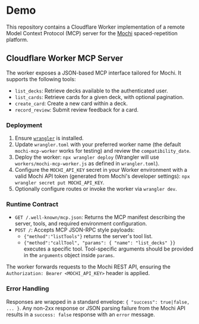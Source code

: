 # Demo

This repository contains a Cloudflare Worker implementation of a remote Model Context Protocol (MCP) server for the [Mochi](https://mochi.cards) spaced-repetition platform.

## Cloudflare Worker MCP Server

The worker exposes a JSON-based MCP interface tailored for Mochi. It supports the following tools:

- `list_decks`: Retrieve decks available to the authenticated user.
- `list_cards`: Retrieve cards for a given deck, with optional pagination.
- `create_card`: Create a new card within a deck.
- `record_review`: Submit review feedback for a card.

### Deployment

1. Ensure [`wrangler`](https://developers.cloudflare.com/workers/wrangler/) is installed.
2. Update `wrangler.toml` with your preferred worker name (the default `mochi-mcp-worker` works for testing) and review the `compatibility_date`.
3. Deploy the worker: `npx wrangler deploy` (Wrangler will use `workers/mochi-mcp-worker.js` as defined in `wrangler.toml`).
4. Configure the `MOCHI_API_KEY` secret in your Worker environment with a valid Mochi API token (generated from Mochi's developer settings): `npx wrangler secret put MOCHI_API_KEY`.
5. Optionally configure routes or invoke the worker via `wrangler dev`.

### Runtime Contract

- `GET /.well-known/mcp.json`: Returns the MCP manifest describing the server, tools, and required environment configuration.
- `POST /`: Accepts MCP JSON-RPC style payloads:
  - `{"method":"listTools"}` returns the server's tool list.
  - `{"method":"callTool", "params": { "name": "list_decks" }}` executes a specific tool. Tool-specific arguments should be provided in the `arguments` object inside `params`.

The worker forwards requests to the Mochi REST API, ensuring the `Authorization: Bearer <MOCHI_API_KEY>` header is applied.

### Error Handling

Responses are wrapped in a standard envelope: `{ "success": true|false, ... }`. Any non-2xx response or JSON parsing failure from the Mochi API results in a `success: false` response with an `error` message.

